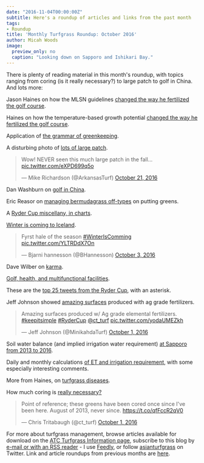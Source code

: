 ```yaml
---
date: "2016-11-04T00:00:00Z"
subtitle: Here's a roundup of articles and links from the past month
tags:
- Roundup
title: 'Monthly Turfgrass Roundup: October 2016'
author: Micah Woods
image: 
  preview_only: no
  caption: "Looking down on Sapporo and Ishikari Bay."
---
```


There is plenty of reading material in this month's roundup, with topics ranging from coring (is it really necessary?) to large patch to golf in China. And lots more:

Jason Haines on how the MLSN guidelines [changed the way he fertilized the golf course](http://www.turfhacker.com/2016/10/fertilizer-use-over-years.html).

Haines on how the temperature-based growth potential [changed the way he fertilized the golf course](http://www.turfhacker.com/2016/10/visualizing-how-growth-potential-model.html).

Application of [the grammar of greenkeeping](http://www.blog.asianturfgrass.com/2016/10/applying-the-grammar-of-greenkeeping.html).

A disturbing photo of [lots of large patch](https://twitter.com/ArkansasTurf/status/789473308244713472).

<blockquote class="twitter-tweet" data-lang="en"><p lang="en" dir="ltr">Wow! NEVER seen this much large patch in the fall... <a href="https://t.co/eXPD699q5o">pic.twitter.com/eXPD699q5o</a></p>&mdash; Mike Richardson (@ArkansasTurf) <a href="https://twitter.com/ArkansasTurf/status/789473308244713472">October 21, 2016</a></blockquote>
<script async src="//platform.twitter.com/widgets.js" charset="utf-8"></script>

Dan Washburn on [golf in China](http://nyti.ms/2cK3fa4).

Eric Reasor on [managing bermudagrass off-types](https://figshare.com/articles/Strategies_for_managing_bermudagrass_off-types_on_putting_greens/4054758) on putting greens.

A [Ryder Cup miscellany, in charts](http://www.blog.asianturfgrass.com/2016/10/a-ryder-cup-miscellany-in-charts.html).

[Winter is coming to Iceland](https://twitter.com/BHannesson/status/782890686362386432).

<blockquote class="twitter-tweet" data-lang="en"><p lang="en" dir="ltr">Fyrst hale of the season <a href="https://twitter.com/hashtag/WinterIsComming?src=hash">#WinterIsComming</a> <a href="https://t.co/YLTRDdX7On">pic.twitter.com/YLTRDdX7On</a></p>&mdash; Bjarni hannesson (@BHannesson) <a href="https://twitter.com/BHannesson/status/782890686362386432">October 3, 2016</a></blockquote>
<script async src="//platform.twitter.com/widgets.js" charset="utf-8"></script>

Dave Wilber on [karma](http://www.turfnet.com/blog/5/entry-1319-lets-talk-about-karma/).

[Golf, health, and multifunctional facilities](http://www.blog.asianturfgrass.com/2016/10/the-relationships-between-golf-and-health-with-multifunctional-golf-facilities-thrown-in-just-for-fu.html).

These are the [top 25 tweets from the Ryder Cup](http://www.blog.asianturfgrass.com/2016/10/top-25-tweets-of-the-ryder-cup.html), with an asterisk.

Jeff Johnson showed [amazing surfaces](https://twitter.com/MinikahdaTurf/status/782212841398865920) produced with ag grade fertilizers.

<blockquote class="twitter-tweet" data-lang="en"><p lang="en" dir="ltr">Amazing surfaces produced w/ Ag grade elemental fertilizers. <a href="https://twitter.com/hashtag/keepitsimple?src=hash">#keepitsimple</a> <a href="https://twitter.com/hashtag/RyderCup?src=hash">#RyderCup</a> <a href="https://twitter.com/ct_turf">@ct_turf</a> <a href="https://t.co/yodaUMEZkh">pic.twitter.com/yodaUMEZkh</a></p>&mdash; Jeff Johnson (@MinikahdaTurf) <a href="https://twitter.com/MinikahdaTurf/status/782212841398865920">October 1, 2016</a></blockquote>
<script async src="//platform.twitter.com/widgets.js" charset="utf-8"></script>

Soil water balance (and implied irrigation water requirement) [at Sapporo from 2013 to 2016](http://www.blog.asianturfgrass.com/2016/10/the-daily-soil-water-balance-at-sapporo-from-2013-to-2016.html).

Daily and monthly calculations [of ET and irrigation requirement](http://www.blog.asianturfgrass.com/2016/10/daily-versus-monthly-calculations-of-et-and-irrigation-requirement.html), with some especially interesting comments.

More from Haines, on [turfgrass diseases](http://www.turfhacker.com/2016/10/disease-update-you-win-some-you-lose.html).

How much coring is [really necessary?](https://twitter.com/ct_turf/status/782189319616364544)

<blockquote class="twitter-tweet" data-lang="en"><p lang="en" dir="ltr">Point of reference; these greens have been cored once since I&#39;ve been here. August of 2013, never since. <a href="https://t.co/qfFccR2qV0">https://t.co/qfFccR2qV0</a></p>&mdash; Chris Tritabaugh (@ct_turf) <a href="https://twitter.com/ct_turf/status/782189319616364544">October 1, 2016</a></blockquote>
<script async src="//platform.twitter.com/widgets.js" charset="utf-8"></script>

For more about turfgrass management, browse articles available for download on the [ATC Turfgrass Information page](http://www.asianturfgrass.com/turf-information.html), subscribe to this blog by [e-mail or with an RSS reader](http://feeds.feedburner.com/viridescent) - I use [Feedly](http://cloud.feedly.com/#welcome), or follow [asianturfgrass](https://twitter.com/asianturfgrass) on Twitter. Link and article roundups from previous months are [here](http://www.blog.asianturfgrass.com/roundup/).
